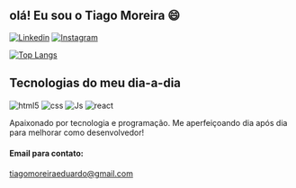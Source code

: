 ## olá! Eu sou o Tiago Moreira 😄

[![Linkedin](https://img.shields.io/badge/LinkedIn-0077B5?style=for-the-badge&logo=linkedin&logoColor=white)](https://www.linkedin.com/in/tiago-moreira-544a49207/) [![Instagram](https://img.shields.io/badge/Instagram-E4405F?style=for-the-badge&logo=instagram&logoColor=white)](https://www.instagram.com/edu.tiago_/)



[![Top Langs](https://github-readme-stats.vercel.app/api/top-langs/?username=tiago-edu&layout=compact)](https://github.com/tiago-edu/github-readme-stats)


## Tecnologias do meu dia-a-dia
<div style="display: inline-block"><img align="center" alt="html5" src="https://img.shields.io/badge/HTML5-E34F26?style=for-the-badge&logo=html5&logoColor=white"> <img align="center" alt="css" src="https://img.shields.io/badge/CSS3-1572B6?style=for-the-badge&logo=css3&logoColor=white">
<img align="center" alt="Js" src="https://img.shields.io/badge/JavaScript-F7DF1E?style=for-the-badge&logo=javascript&logoColor=black"> <img align="center" alt="react" src="https://img.shields.io/badge/React-20232A?style=for-the-badge&logo=react&logoColor=61DAFB">
</div><br/>

Apaixonado por tecnologia e programação. Me aperfeiçoando dia após dia para melhorar como desenvolvedor!

#### Email para contato:
<a href="tiagomoreiraeduardo@gmail.com" target="_blank">tiagomoreiraeduardo@gmail.com</a>
